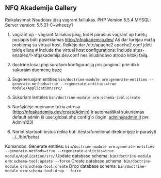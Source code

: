 NFQ Akademija Gallery
----------------------
Reikalavimai: Naudotas jūsų vagrant failiukas.
PHP Version 5.5.4
MYSQL: Server version: 5.5.31-0+wheezy1

1) vagrant up - vagrant failiukas jūsų, todėl parašius vagrant up turėtų puslapis būti pasiekiamas
http://nfqakademija.dev/ Aš dar turėjau mažą problemą su virtual host. Reikėjo dar /etc/apache2
apache2.conf įdėti tokią eilutę # Include the virtual host configurations: Include sites-enabled/1-nfqakademija.dev.conf
nes inludindavo atrodo kitokį failą.

2) doctrine.local.php surašom konfiguraciją prisijungimui prie db ir sukuraim duomenų bazę

3) Sugeneruojam entities
`bin/doctrine-module orm:generate-entities --generate-methods=true --regenerate-entities=true module/Application/src/`

4) Sukuriam lenteles
`bin/doctrine-module orm:schema-tool:create`

5) Naršyklėje nueiname tokiu adresu (http://nfqakademija.dev/createAdmin) ir automatiškai sukuriamas default admin iš user.global.php config'o (login: admin@admin.lt pw: Admin123)

6) Norint startuoti testus reikia būti /tests/functional direktorijoje ir parašyti ../../bin/behat

Komandos:
Generate entities: `bin/doctrine-module orm:generate-entities --generate-methods=true --regenerate-entities=true module/Application/src/`
Update database schema: `bin/doctrine-module orm:schema-tool:update --force`
Create database schema: `bin/doctrine-module orm:schema-tool:create`
Drop database schema: `bin/doctrine-module orm:schema-tool:drop --force`